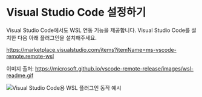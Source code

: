 # Visual Studio Code 설정하기

Visual Studio Code에서도 WSL 연동 기능을 제공합니다. Visual Studio Code를 설치한 다음 아래 플러그인을 설치해주세요.

https://marketplace.visualstudio.com/items?itemName=ms-vscode-remote.remote-wsl

이미지 출처: https://microsoft.github.io/vscode-remote-release/images/wsl-readme.gif

![Visual Studio Code용 WSL 플러그인 동작 예시](images/wsl-readme.gif)
